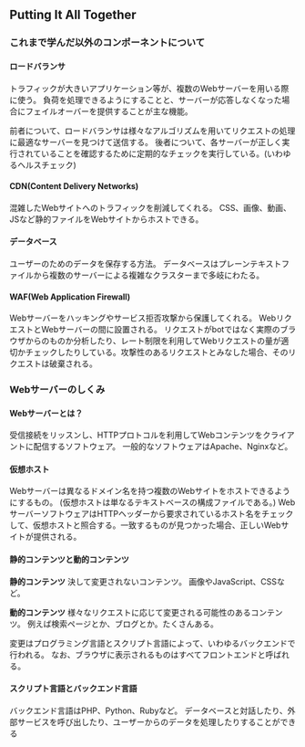 ## Putting It All Together

### これまで学んだ以外のコンポーネントについて
#### ロードバランサ
トラフィックが大きいアプリケーション等が、複数のWebサーバーを用いる際に使う。
負荷を処理できるようにすることと、サーバーが応答しなくなった場合にフェイルオーバーを提供することが主な機能。

前者について、ロードバランサは様々なアルゴリズムを用いてリクエストの処理に最適なサーバーを見つけて送信する。
後者について、各サーバーが正しく実行されていることを確認するために定期的なチェックを実行している。(いわゆるヘルスチェック)

#### CDN(Content Delivery Networks)
混雑したWebサイトへのトラフィックを削減してくれる。
CSS、画像、動画、JSなど静的ファイルをWebサイトからホストできる。

#### データベース
ユーザーのためのデータを保存する方法。
データベースはプレーンテキストファイルから複数のサーバーによる複雑なクラスターまで多岐にわたる。

#### WAF(Web Application Firewall)
Webサーバーをハッキングやサービス拒否攻撃から保護してくれる。
WebリクエストとWebサーバーの間に設置される。
リクエストがbotではなく実際のブラウザからのものか分析したり、レート制限を利用してWebリクエストの量が適切かチェックしたりしている。攻撃性のあるリクエストとみなした場合、そのリクエストは破棄される。

### Webサーバーのしくみ
#### Webサーバーとは？
受信接続をリッスンし、HTTPプロトコルを利用してWebコンテンツをクライアントに配信するソフトウェア。
一般的なソフトウェアはApache、Nginxなど。

#### 仮想ホスト
Webサーバーは異なるドメイン名を持つ複数のWebサイトをホストできるようにするもの。
(仮想ホストは単なるテキストベースの構成ファイルである。)
WebサーバーソフトウェアはHTTPヘッダーから要求されているホスト名をチェックして、仮想ホストと照合する。一致するものが見つかった場合、正しいWebサイトが提供される。

#### 静的コンテンツと動的コンテンツ
**静的コンテンツ**
決して変更されないコンテンツ。
画像やJavaScript、CSSなど。

**動的コンテンツ**
様々なリクエストに応じて変更される可能性のあるコンテンツ。
例えば検索ページとか、ブログとか。たくさんある。

変更はプログラミング言語とスクリプト言語によって、いわゆるバックエンドで行われる。
なお、ブラウザに表示されるものはすべてフロントエンドと呼ばれる。

#### スクリプト言語とバックエンド言語
バックエンド言語はPHP、Python、Rubyなど。
データベースと対話したり、外部サービスを呼び出したり、ユーザーからのデータを処理したりすることができる
